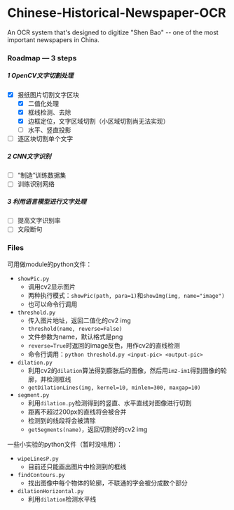 # Chinese-Historical-Newspaper-OCR
An OCR system that's designed to digitize "Shen Bao" -- one of the most important newspapers in China.

### Roadmap — 3 steps

##### 1 OpenCV文字切割处理

- [x] 报纸图片切割文字区块
  - [x] 二值化处理
  - [x] 框线检测、去除
  - [x] 边框定位，文字区域切割（小区域切割尚无法实现）
  - [ ] 水平、竖直投影
- [ ] 逐区块切割单个文字

##### 2 CNN文字识别

- [ ] “制造”训练数据集
- [ ] 训练识别网络

##### 3 利用语言模型进行文字处理

- [ ] 提高文字识别率
- [ ] 文段断句

### Files

可用做module的python文件：

- `showPic.py`
  - 调用cv2显示图片
  - 两种执行模式：`showPic(path, para=1)`和`showImg(img, name="image")`
  - 也可以命令行调用
- `threshold.py`
  - 传入图片地址，返回二值化的cv2 img
  - `threshold(name, reverse=False)`
  - 文件参数为name，默认格式是png
  - `reverse=True`时返回的image反色，用作cv2的直线检测
  - 命令行调用：`python threshold.py <input-pic> <output-pic>`
- `dilation.py`
  - 利用cv2的`dilation`算法得到膨胀后的图像，然后用`im2-im1`得到图像的轮廓，并检测框线
  - `getDilationLines(img, kernel=10, minlen=300, maxgap=10)`
- `segment.py`
  - 利用`dilation.py`检测得到的竖直、水平直线对图像进行切割
  - 距离不超过200px的直线将会被合并
  - 检测到的线段将会被清除
  - `getSegments(name)`，返回切割好的cv2 img

一些小实验的python文件（暂时没啥用）：

- `wipeLinesP.py`
  - 目前还只能画出图片中检测到的框线
- `findContours.py`
  - 找出图像中每个物体的轮廓，不联通的字会被分成数个部分
- `dilationHorizontal.py`
  - 利用`dilation`检测水平线